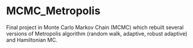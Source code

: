 # MCMC_Metropolis

Final project in Monte Carlo Markov Chain (MCMC) which rebuilt several versions of Metropolis algorithm (random walk, adaptive, robust adaptive) and Hamiltonian MC.